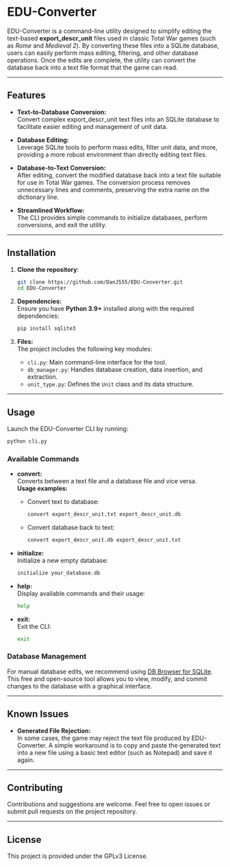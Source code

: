 # EDU-Converter

EDU-Converter is a command-line utility designed to simplify editing the text-based **export_descr_unit** files used in classic Total War games (such as *Rome* and *Medieval 2*). By converting these files into a SQLite database, users can easily perform mass editing, filtering, and other database operations. Once the edits are complete, the utility can convert the database back into a text file format that the game can read.

---

## Features

- **Text-to-Database Conversion:**  
  Convert complex export_descr_unit text files into an SQLite database to facilitate easier editing and management of unit data.

- **Database Editing:**  
  Leverage SQLite tools to perform mass edits, filter unit data, and more, providing a more robust environment than directly editing text files.

- **Database-to-Text Conversion:**  
  After editing, convert the modified database back into a text file suitable for use in Total War games. The conversion process removes unnecessary lines and comments, preserving the extra name on the dictionary line.

- **Streamlined Workflow:**  
  The CLI provides simple commands to initialize databases, perform conversions, and exit the utility.

---

## Installation

1. **Clone the repository**:
   ```sh
   git clone https://github.com/DanJ555/EDU-Converter.git
   cd EDU-Converter
   ```
2. **Dependencies:**  
   Ensure you have **Python 3.9+** installed along with the required dependencies:
   ```sh
   pip install sqlite3
   ```

3. **Files:**  
   The project includes the following key modules:
   - `cli.py`: Main command-line interface for the tool.
   - `db_manager.py`: Handles database creation, data insertion, and extraction.
   - `unit_type.py`: Defines the `Unit` class and its data structure.

---

## Usage

Launch the EDU-Converter CLI by running:

```bash
python cli.py
```

### Available Commands

- **convert:**  
  Converts between a text file and a database file and vice versa.  
  **Usage examples:**
  - Convert text to database:
    ```bash
    convert export_descr_unit.txt export_descr_unit.db
    ```
  - Convert database back to text:
    ```bash
    convert export_descr_unit.db export_descr_unit.txt
    ```

- **initialize:**  
  Initialize a new empty database:
  ```bash
  initialize your_database.db
  ```

- **help:**  
  Display available commands and their usage:
  ```bash
  help
  ```

- **exit:**  
  Exit the CLI:
  ```bash
  exit
  ```

### Database Management

For manual database edits, we recommend using [DB Browser for SQLite](https://sqlitebrowser.org/). This free and open-source tool allows you to view, modify, and commit changes to the database with a graphical interface.

---

## Known Issues

- **Generated File Rejection:**  
  In some cases, the game may reject the text file produced by EDU-Converter. A simple workaround is to copy and paste the generated text into a new file using a basic text editor (such as Notepad) and save it again.

---

## Contributing

Contributions and suggestions are welcome. Feel free to open issues or submit pull requests on the project repository.

---

## License

This project is provided under the GPLv3 License.
